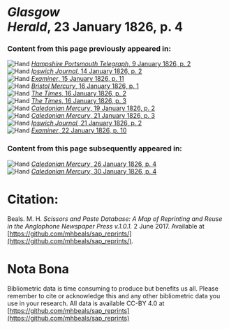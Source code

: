 # *Glasgow Herald*, 23 January 1826, p. 4  
  
### Content from this page previously appeared in:  
![Hand](http://scissorsandpaste.net/wp-content/uploads/2017/06/smallhandpointer.png) [*Hampshire Portsmouth Telegraph*, 9 January 1826, p. 2](https://mhbeals.github.io/sap_html/Hampshire-Portsmouth-Telegraph/Hampshire-Portsmouth-Telegraph-9-January-1826-p-2)  
![Hand](http://scissorsandpaste.net/wp-content/uploads/2017/06/smallhandpointer.png) [*Ipswich Journal*, 14 January 1826, p. 2](https://mhbeals.github.io/sap_html/Ipswich-Journal/Ipswich-Journal-14-January-1826-p-2)  
![Hand](http://scissorsandpaste.net/wp-content/uploads/2017/06/smallhandpointer.png) [*Examiner*, 15 January 1826, p. 11](https://mhbeals.github.io/sap_html/Examiner/Examiner-15-January-1826-p-11)  
![Hand](http://scissorsandpaste.net/wp-content/uploads/2017/06/smallhandpointer.png) [*Bristol Mercury*, 16 January 1826, p. 1](https://mhbeals.github.io/sap_html/Bristol-Mercury/Bristol-Mercury-16-January-1826-p-1)  
![Hand](http://scissorsandpaste.net/wp-content/uploads/2017/06/smallhandpointer.png) [*The Times*, 16 January 1826, p. 2](https://mhbeals.github.io/sap_html/The-Times/The-Times-16-January-1826-p-2)  
![Hand](http://scissorsandpaste.net/wp-content/uploads/2017/06/smallhandpointer.png) [*The Times*, 16 January 1826, p. 3](https://mhbeals.github.io/sap_html/The-Times/The-Times-16-January-1826-p-3)  
![Hand](http://scissorsandpaste.net/wp-content/uploads/2017/06/smallhandpointer.png) [*Caledonian Mercury*, 19 January 1826, p. 2](https://mhbeals.github.io/sap_html/Caledonian-Mercury/Caledonian-Mercury-19-January-1826-p-2)  
![Hand](http://scissorsandpaste.net/wp-content/uploads/2017/06/smallhandpointer.png) [*Caledonian Mercury*, 21 January 1826, p. 3](https://mhbeals.github.io/sap_html/Caledonian-Mercury/Caledonian-Mercury-21-January-1826-p-3)  
![Hand](http://scissorsandpaste.net/wp-content/uploads/2017/06/smallhandpointer.png) [*Ipswich Journal*, 21 January 1826, p. 2](https://mhbeals.github.io/sap_html/Ipswich-Journal/Ipswich-Journal-21-January-1826-p-2)  
![Hand](http://scissorsandpaste.net/wp-content/uploads/2017/06/smallhandpointer.png) [*Examiner*, 22 January 1826, p. 10](https://mhbeals.github.io/sap_html/Examiner/Examiner-22-January-1826-p-10)  
  
### Content from this page subsequently appeared in:  
![Hand](http://scissorsandpaste.net/wp-content/uploads/2017/06/smallhandpointer.png) [*Caledonian Mercury*, 26 January 1826, p. 4](https://mhbeals.github.io/sap_html/Caledonian-Mercury/Caledonian-Mercury-26-January-1826-p-4)  
![Hand](http://scissorsandpaste.net/wp-content/uploads/2017/06/smallhandpointer.png) [*Caledonian Mercury*, 30 January 1826, p. 4](https://mhbeals.github.io/sap_html/Caledonian-Mercury/Caledonian-Mercury-30-January-1826-p-4)  


# Citation: 

Beals. M. H. *Scissors and Paste Database: A Map of Reprinting and Reuse in the Anglophone Newspaper Press v.1.0.1.* 2 June 2017. Available at [https://github.com/mhbeals/sap_reprints/](https://github.com/mhbeals/sap_reprints/). 

# Nota Bona

Bibliometric data is time consuming to produce but benefits us all. Please remember to cite or acknowledge this and any other bibliometric data you use in your research. All data is available CC-BY 4.0 at [https://github.com/mhbeals/sap_reprints](https://github.com/mhbeals/sap_reprints)